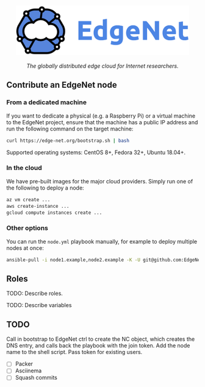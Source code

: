 <p align="center">
  <img src="/assets/edgenet_logo_2020_05_03_w_text_075dpi.png" height="130"><br/><br/>
  <i>The globally distributed edge cloud for Internet researchers.</i>
</p>

## Contribute an EdgeNet node

### From a dedicated machine

If you want to dedicate a physical (e.g. a Raspberry Pi) or a virtual machine to the EdgeNet project,
ensure that the machine has a public IP address and run the following command on the target machine:
```bash
curl https://edge-net.org/bootstrap.sh | bash
```

Supported operating systems: CentOS 8+, Fedora 32+, Ubuntu 18.04+.

### In the cloud

We have pre-built images for the major cloud providers.
Simply run one of the following to deploy a node:
```bash
az vm create ...
aws create-instance ...
gcloud compute instances create ...
```

### Other options

You can run the `node.yml` playbook manually, for example to deploy multiple nodes at once:
```bash
ansible-pull -i node1.example,node2.example -K -U git@github.com:EdgeNet-project/node.git node.yml
```

## Roles

TODO: Describe roles.

TODO: Describe variables

## TODO

Call in bootstrap to EdgeNet ctrl to create the NC object, which creates the DNS entry, and calls back the playbook with the join token.
Add the node name to the shell script.
Pass token for existing users.

- [ ] Packer
- [ ] Asciinema
- [ ] Squash commits
